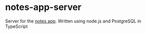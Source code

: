 # notes-app-server
Server for the <a href="https://github.com/ben-boy/notes-app/tree/master">notes app</a>. Written using node.js and PostgreSQL in TypeScript
